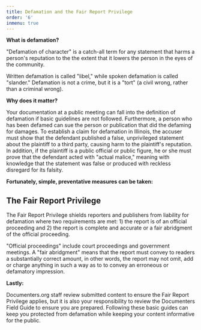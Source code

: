 ```yaml
---
title: Defamation and the Fair Report Privilege
order: '6'
inmenu: true
---
```

**What is defamation?**

"Defamation of character" is a catch-all term for any statement that harms a person's reputation to the the extent that it lowers the person in the eyes of the community. 

Written defamation is called "libel," while spoken defamation is called "slander." Defamation is not a crime, but it is a "tort" (a civil wrong, rather than a criminal wrong). 

**Why does it matter?**

Your documentation at a public meeting can fall into the definition of defamation if basic guidelines are not followed. Furthermore, a person who has been defamed can sue the person or publication that did the defaming for damages. To establish a claim for defamation in Illinois, the accuser must show that the defendant published a false, unprivileged statement about the plaintiff to a third party, causing harm to the plaintiff's reputation. In addition, if the plaintiff is a public official or public figure, he or she must prove that the defendant acted with "actual malice," meaning with knowledge that the statement was false or produced with reckless disregard for its falsity.

**Fortunately, simple, preventative measures can be taken:**

## The Fair Report Privilege

The Fair Report Privilege shields reporters and publishers from liability for defamation where two requirements are met: 1) the report is of an official proceeding and 2) the report is complete and accurate or a fair abridgment of the official proceeding.

"Official proceedings" include court proceedings and government meetings. A "fair abridgment" means that the report must convey to readers a substantially correct amount, in other words, the report may not omit, add or charge anything in such a way as to to convey an erroneous or defamatory impression.

**Lastly:**

Documenters.org staff review submitted content to ensure the Fair Report Privilege applies, but it is also your responsibility to review the Documenters Field Guide to ensure you are prepared. Following these basic guides can keep you protected from defamation while keeping your content informative for the public.
